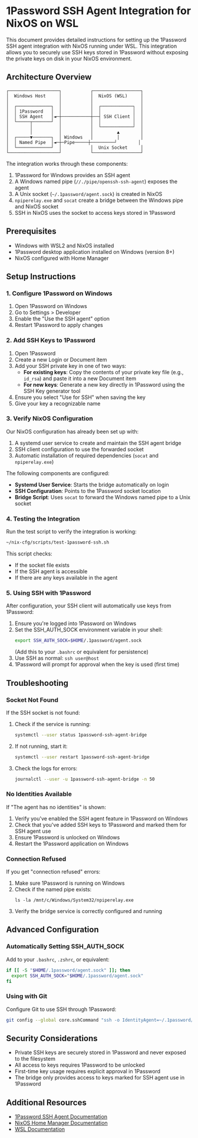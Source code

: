 # 1Password SSH Agent Integration for NixOS on WSL

This document provides detailed instructions for setting up the 1Password SSH agent integration with NixOS running under WSL. This integration allows you to securely use SSH keys stored in 1Password without exposing the private keys on disk in your NixOS environment.

## Architecture Overview

```
┌───────────────────┐           ┌──────────────────┐
│  Windows Host     │           │  NixOS (WSL)     │
│                   │           │                  │
│  ┌─────────────┐  │           │  ┌────────────┐  │
│  │ 1Password   │  │           │  │            │  │
│  │ SSH Agent   │◄─┼───────────┼──┤ SSH Client │  │
│  └─────┬───────┘  │           │  │            │  │
│        │          │           │  └────────────┘  │
│        │          │           │         ▲        │
│  ┌─────▼───────┐  │ Windows   │         │        │
│  │ Named Pipe  │◄─┼─Pipe─────┼─────────┘        │
│  └─────────────┘  │           │  Unix Socket     │
└───────────────────┘           └──────────────────┘
```

The integration works through these components:
1. 1Password for Windows provides an SSH agent
2. A Windows named pipe (`//./pipe/openssh-ssh-agent`) exposes the agent
3. A Unix socket (`~/.1password/agent.sock`) is created in NixOS
4. `npiperelay.exe` and `socat` create a bridge between the Windows pipe and NixOS socket
5. SSH in NixOS uses the socket to access keys stored in 1Password

## Prerequisites

- Windows with WSL2 and NixOS installed
- 1Password desktop application installed on Windows (version 8+)
- NixOS configured with Home Manager

## Setup Instructions

### 1. Configure 1Password on Windows

1. Open 1Password on Windows
2. Go to Settings > Developer
3. Enable the "Use the SSH agent" option
4. Restart 1Password to apply changes

### 2. Add SSH Keys to 1Password

1. Open 1Password
2. Create a new Login or Document item
3. Add your SSH private key in one of two ways:
   - **For existing keys**: Copy the contents of your private key file (e.g., `id_rsa`) and paste it into a new Document item
   - **For new keys**: Generate a new key directly in 1Password using the SSH Key generator tool
4. Ensure you select "Use for SSH" when saving the key
5. Give your key a recognizable name

### 3. Verify NixOS Configuration

Our NixOS configuration has already been set up with:

1. A systemd user service to create and maintain the SSH agent bridge
2. SSH client configuration to use the forwarded socket
3. Automatic installation of required dependencies (`socat` and `npiperelay.exe`)

The following components are configured:

- **Systemd User Service**: Starts the bridge automatically on login
- **SSH Configuration**: Points to the 1Password socket location
- **Bridge Script**: Uses `socat` to forward the Windows named pipe to a Unix socket

### 4. Testing the Integration

Run the test script to verify the integration is working:

```bash
~/nix-cfg/scripts/test-1password-ssh.sh
```

This script checks:
- If the socket file exists
- If the SSH agent is accessible
- If there are any keys available in the agent

### 5. Using SSH with 1Password

After configuration, your SSH client will automatically use keys from 1Password:

1. Ensure you're logged into 1Password on Windows
2. Set the SSH_AUTH_SOCK environment variable in your shell:
   ```bash
   export SSH_AUTH_SOCK=$HOME/.1password/agent.sock
   ```
   (Add this to your `.bashrc` or equivalent for persistence)
3. Use SSH as normal: `ssh user@host`
4. 1Password will prompt for approval when the key is used (first time)

## Troubleshooting

### Socket Not Found

If the SSH socket is not found:

1. Check if the service is running:
   ```bash
   systemctl --user status 1password-ssh-agent-bridge
   ```
2. If not running, start it:
   ```bash
   systemctl --user restart 1password-ssh-agent-bridge
   ```
3. Check the logs for errors:
   ```bash
   journalctl --user -u 1password-ssh-agent-bridge -n 50
   ```

### No Identities Available

If "The agent has no identities" is shown:

1. Verify you've enabled the SSH agent feature in 1Password on Windows
2. Check that you've added SSH keys to 1Password and marked them for SSH agent use
3. Ensure 1Password is unlocked on Windows
4. Restart the 1Password application on Windows

### Connection Refused

If you get "connection refused" errors:

1. Make sure 1Password is running on Windows
2. Check if the named pipe exists:
   ```
   ls -la /mnt/c/Windows/System32/npiperelay.exe
   ```
3. Verify the bridge service is correctly configured and running

## Advanced Configuration

### Automatically Setting SSH_AUTH_SOCK

Add to your `.bashrc`, `.zshrc`, or equivalent:

```bash
if [[ -S "$HOME/.1password/agent.sock" ]]; then
  export SSH_AUTH_SOCK="$HOME/.1password/agent.sock"
fi
```

### Using with Git

Configure Git to use SSH through 1Password:

```bash
git config --global core.sshCommand "ssh -o IdentityAgent=~/.1password/agent.sock"
```

## Security Considerations

- Private SSH keys are securely stored in 1Password and never exposed to the filesystem
- All access to keys requires 1Password to be unlocked
- First-time key usage requires explicit approval in 1Password
- The bridge only provides access to keys marked for SSH agent use in 1Password

## Additional Resources

- [1Password SSH Agent Documentation](https://developer.1password.com/docs/ssh/)
- [NixOS Home Manager Documentation](https://nix-community.github.io/home-manager/)
- [WSL Documentation](https://learn.microsoft.com/en-us/windows/wsl/about)